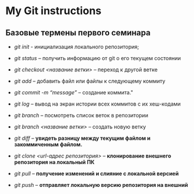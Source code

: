 # My Git instructions

## Базовые термены первого семинара

* *git init* - инициализация локального репозитория;

* *git status* – получить информацию от git о его текущем состоянии

* *git checkout <название ветки>* – переход к другой ветке

* *git add* – добавить файл или файлы к следующему коммиту

* *git commit -m “message”* – создание коммита."

* *git log* – вывод на экран истории всех коммитов с их хеш-кодами

* *git branch* – посмотреть список веток в репозитории

* *git branch <название ветки>* – создать новую ветку

* *git diff* – **увидеть разницу между текущим файлом и закоммиченным файлом.**

* *git clone <url-адрес репозитория>* – **клонирование внешнего репозитория на локальный ПК**

* *git pull* – **получение изменений и слияние с локальной версией**

* *git push* – **отправляет локальную версию репозитория на внешний**